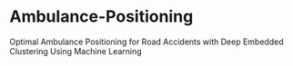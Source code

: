 # Ambulance-Positioning
Optimal Ambulance Positioning for Road Accidents with  Deep Embedded Clustering Using Machine Learning
